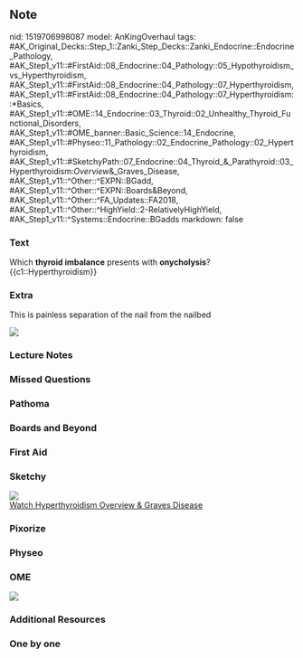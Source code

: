 ## Note
nid: 1519706998087
model: AnKingOverhaul
tags: #AK_Original_Decks::Step_1::Zanki_Step_Decks::Zanki_Endocrine::Endocrine_Pathology, #AK_Step1_v11::#FirstAid::08_Endocrine::04_Pathology::05_Hypothyroidism_vs_Hyperthyroidism, #AK_Step1_v11::#FirstAid::08_Endocrine::04_Pathology::07_Hyperthyroidism, #AK_Step1_v11::#FirstAid::08_Endocrine::04_Pathology::07_Hyperthyroidism::*Basics, #AK_Step1_v11::#OME::14_Endocrine::03_Thyroid::02_Unhealthy_Thyroid_Functional_Disorders, #AK_Step1_v11::#OME_banner::Basic_Science::14_Endocrine, #AK_Step1_v11::#Physeo::11_Pathology::02_Endocrine_Pathology::02_Hyperthyroidism, #AK_Step1_v11::#SketchyPath::07_Endocrine::04_Thyroid_&_Parathyroid::03_Hyperthyroidism:_Overview_&_Graves_Disease, #AK_Step1_v11::^Other::^EXPN::BGadd, #AK_Step1_v11::^Other::^EXPN::Boards&Beyond, #AK_Step1_v11::^Other::^FA_Updates::FA2018, #AK_Step1_v11::^Other::^HighYield::2-RelativelyHighYield, #AK_Step1_v11::^Systems::Endocrine::BGadds
markdown: false

### Text
<div>
  Which <b>thyroid imbalance</b> presents with <b>onycholysis</b>?
</div>
<div>
  {{c1::Hyperthyroidism}}
</div>

### Extra
This is painless separation of the nail from the nailbed
<div><img src="paste-96336116449281.jpg"></div>

### Lecture Notes


### Missed Questions


### Pathoma


### Boards and Beyond


### First Aid


### Sketchy
<div><img src="Zoverall%20picture%20(112).JPG"></div><a href=
"https://dashboard.sketchy.com/study/medical/courses/medical-pathophysiology/units/medical-pathophysiology-endocrine/videos/medical-pathophysiology-endocrine-thyroid-and-parathyroid-hyperthyroidism-overview-and-graves-disease?utm_source=anki&utm_medium=partnership&utm_campaign=february_update&utm_content=medical">Watch
Hyperthyroidism Overview & Graves Disease</a>

### Pixorize


### Physeo


### OME
<div class="ome-widget">
  <a href=
  "https://onlinemeded.org/spa/endocrine?ref=anki"><img src="_OME_AnkiFlashcards_Topic_5.png"></a>
</div>

### Additional Resources


### One by one

